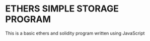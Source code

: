 # ETHERS SIMPLE STORAGE PROGRAM

This is a basic ethers and solidity program written using JavaScript
